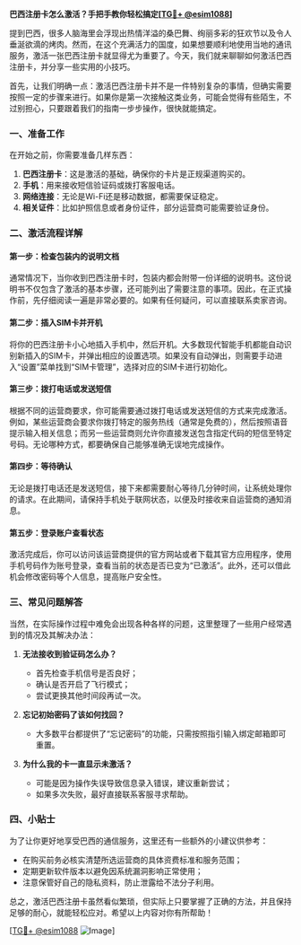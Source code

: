 **巴西注册卡怎么激活？手把手教你轻松搞定[[TG💪+ @esim1088](https://t.me/s/esim1088)]**

提到巴西，很多人脑海里会浮现出热情洋溢的桑巴舞、绚丽多彩的狂欢节以及令人垂涎欲滴的烤肉。然而，在这个充满活力的国度，如果想要顺利地使用当地的通讯服务，激活一张巴西注册卡就显得尤为重要了。今天，我们就来聊聊如何激活巴西注册卡，并分享一些实用的小技巧。

首先，让我们明确一点：激活巴西注册卡并不是一件特别复杂的事情，但确实需要按照一定的步骤来进行。如果你是第一次接触这类业务，可能会觉得有些陌生，不过别担心，只要跟着我们的指南一步步操作，很快就能搞定。

### 一、准备工作

在开始之前，你需要准备几样东西：
1. **巴西注册卡**：这是激活的基础，确保你的卡片是正规渠道购买的。
2. **手机**：用来接收短信验证码或拨打客服电话。
3. **网络连接**：无论是Wi-Fi还是移动数据，都需要保证稳定。
4. **相关证件**：比如护照信息或者身份证件，部分运营商可能需要验证身份。

### 二、激活流程详解

#### 第一步：检查包装内的说明文档

通常情况下，当你收到巴西注册卡时，包装内都会附带一份详细的说明书。这份说明书不仅包含了激活的基本步骤，还可能列出了需要注意的事项。因此，在正式操作前，先仔细阅读一遍是非常必要的。如果有任何疑问，可以直接联系卖家咨询。

#### 第二步：插入SIM卡并开机

将你的巴西注册卡小心地插入手机中，然后开机。大多数现代智能手机都能自动识别新插入的SIM卡，并弹出相应的设置选项。如果没有自动弹出，则需要手动进入“设置”菜单找到“SIM卡管理”，选择对应的SIM卡进行初始化。

#### 第三步：拨打电话或发送短信

根据不同的运营商要求，你可能需要通过拨打电话或发送短信的方式来完成激活。例如，某些运营商会要求你拨打特定的服务热线（通常是免费的），然后按照语音提示输入相关信息；而另一些运营商则允许你直接发送包含指定代码的短信至特定号码。无论哪种方式，都要确保自己能够准确无误地完成操作。

#### 第四步：等待确认

无论是拨打电话还是发送短信，接下来都需要耐心等待几分钟时间，让系统处理你的请求。在此期间，请保持手机处于联网状态，以便及时接收来自运营商的通知消息。

#### 第五步：登录账户查看状态

激活完成后，你可以访问该运营商提供的官方网站或者下载其官方应用程序，使用手机号码作为账号登录，查看当前的状态是否已变为“已激活”。此外，还可以借此机会修改密码等个人信息，提高账户安全性。

### 三、常见问题解答

当然，在实际操作过程中难免会出现各种各样的问题，这里整理了一些用户经常遇到的情况及其解决办法：

1. **无法接收到验证码怎么办？**
   - 首先检查手机信号是否良好；
   - 确认是否开启了飞行模式；
   - 尝试更换其他时间段再试一次。

2. **忘记初始密码了该如何找回？**
   - 大多数平台都提供了“忘记密码”的功能，只需按照指引输入绑定邮箱即可重置。

3. **为什么我的卡一直显示未激活？**
   - 可能是因为操作失误导致信息录入错误，建议重新尝试；
   - 如果多次失败，最好直接联系客服寻求帮助。

### 四、小贴士

为了让你更好地享受巴西的通信服务，这里还有一些额外的小建议供参考：
- 在购买前务必核实清楚所选运营商的具体资费标准和服务范围；
- 定期更新软件版本以避免因系统漏洞影响正常使用；
- 注意保管好自己的隐私资料，防止泄露给不法分子利用。

总之，激活巴西注册卡虽然看似繁琐，但实际上只要掌握了正确的方法，并且保持足够的耐心，就能轻松应对。希望以上内容对你有所帮助！

[[TG💪+ @esim1088](https://t.me/s/esim1088) ![Image](https://i.postimg.cc/4NQfJmqS/Snipaste-2025-05-13-00-14-12.png)]